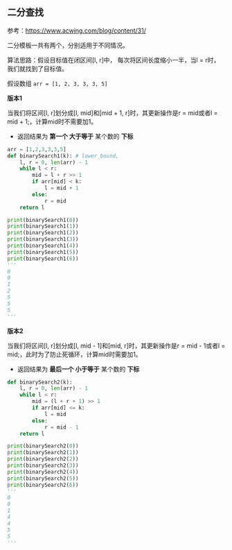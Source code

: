 ## 二分查找

参考：https://www.acwing.com/blog/content/31/

二分模板一共有两个，分别适用于不同情况。

算法思路：假设目标值在闭区间[l, r]中， 每次将区间长度缩小一半，当l = r时，我们就找到了目标值。

假设数组 `arr = [1, 2, 3, 3, 3, 5]`

**版本1**

当我们将区间[l, r]划分成[l, mid]和[mid + 1, r]时，其更新操作是r = mid或者l = mid + 1;，计算mid时不需要加1。

- 返回结果为 **第一个 大于等于** 某个数的 **下标**

```python
arr = [1,2,3,3,3,5]
def binarySearch1(k): # lower_bound,
    l, r = 0, len(arr) - 1
    while l < r:
        mid = l + r >> 1
        if arr[mid] < k:
            l = mid + 1
        else:
            r = mid
    return l

print(binarySearch1(0))
print(binarySearch1(1))
print(binarySearch1(2))
print(binarySearch1(3))
print(binarySearch1(4))
print(binarySearch1(5))
print(binarySearch1(6))
'''
0
0
1
2
5
5
5
'''
```

**版本2**

当我们将区间[l, r]划分成[l, mid - 1]和[mid, r]时，其更新操作是r = mid - 1或者l = mid;，此时为了防止死循环，计算mid时需要加1。

- 返回结果为 **最后一个 小于等于** 某个数的 **下标**

```python
def binarySearch2(k): 
    l, r = 0, len(arr) - 1
    while l < r:
        mid = (l + r + 1) >> 1
        if arr[mid] <= k:
            l = mid
        else:
            r = mid - 1
    return l

print(binarySearch2(0))
print(binarySearch2(1))
print(binarySearch2(2))
print(binarySearch2(3))
print(binarySearch2(4))
print(binarySearch2(5))
print(binarySearch2(6))
'''
0
0
1
4
4
5
5
'''
```

